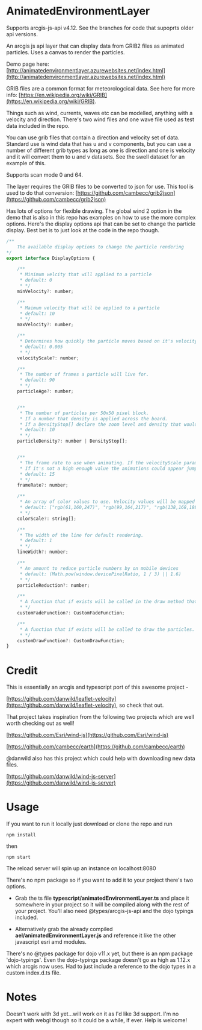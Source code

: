 # AnimatedEnvironmentLayer

Supports arcgis-js-api v4.12.
See the branches for code that supoprts older api versions.

An arcgis js api layer that can display data from GRIB2 files as animated particles.
Uses a canvas to render the particles.

Demo page here: [http://animatedenvironmentlayer.azurewebsites.net/index.html](http://animatedenvironmentlayer.azurewebsites.net/index.html)

GRIB files are a common format for meteorologcical data. See here for more info: [https://en.wikipedia.org/wiki/GRIB](https://en.wikipedia.org/wiki/GRIB). 

Things such as wind, currents, waves etc can be modelled, anything with a velocity and direction. There's two wind files and one wave file used as test data included in the repo.

You can use grib files that contain a direction and velocity set of data. Standard use is wind data that has u and v components, but you can use a number of different grib types as long as one is direction and one is velocity and it will convert them to u and v datasets. See the swell dataset for an example of this.

Supports scan mode 0 and 64.

The layer requires the GRIB files to be converted to json for use. This tool is used to do that conversion:
[https://github.com/cambecc/grib2json](https://github.com/cambecc/grib2json)

Has lots of options for flexible drawing. The global wind 2 option in the demo that is also in this repo has examples on how to use the more complex options. Here's the display options api that can be set to change the particle display.
Best bet is to just look at the code in the repo though.

```javascript
/** 
    The available display options to change the particle rendering
*/
export interface DisplayOptions {

    /**
     * Minimum velcity that will applied to a particle
     * default: 0
     * */
    minVelocity?: number;

    /**
     * Maimum velocity that will be applied to a particle
     * default: 10
     * */
    maxVelocity?: number;

    /**
     * Determines how quickly the particle moves based on it's velocity. Higher values mean faster moving.
     * default: 0.005
     * */
    velocityScale?: number;

    /**
     * The number of frames a particle will live for.
     * default: 90
     * */
    particleAge?: number;


    /**
     * The number of particles per 50x50 pixel block.
     * If a number that density is applied across the board. 
     * If a DensityStop[] declare the zoom level and density that would you like to apply in each entry. Start with higher zoom first eg: [{ zoom: 2, density: 10 }, { zoom: 5, density: 8 }, {zoom: 6, density: 7}]
     * default: 10
     * */
    particleDensity?: number | DensityStop[];


    /**
     * The frame rate to use when animating. If the velocityScale parameter is higher then this will need to be increased to keep up with the required frames to draw the particles at a quicker speed. 
     * If it's not a high enough value the animations could appear jumpy.
     * default: 15
     * */
    frameRate?: number;

    /**
     * An array of color values to use. Velocity values will be mapped to this color scale.
     * default: ["rgb(61,160,247)", "rgb(99,164,217)", "rgb(138,168,188)", "rgb(177,173,158)", "rgb(216,177,129)", "rgb(255,182,100)", "rgb(240,145,87)", "rgb(225,109,74)", "rgb(210,72,61)", "rgb(195,36,48)", "rgb(180,0,35)"];
     * */
    colorScale?: string[];

    /**
     * The width of the line for default rendering.
     * default: 1
     * */
    lineWidth?: number;

    /**
     * An amount to reduce particle numbers by on mobile devices
     * default: (Math.pow(window.devicePixelRatio, 1 / 3) || 1.6)
     * */
    particleReduction?: number;

    /** 
     * A function that if exists will be called in the draw method that allows for specific code to be run for the fading out part of the drawing. 
     * */
    customFadeFunction?: CustomFadeFunction; 

    /**
     * A function that if exists will be called to draw the particles. Allows for caller to have complete control over drawing. Will pass the context, particle object and the color style. 
     * */
    customDrawFunction?: CustomDrawFunction;
}

```

# Credit
This is essentially an arcgis and typescript port of this awesome project -

[https://github.com/danwild/leaflet-velocity](https://github.com/danwild/leaflet-velocity), so check that out.

That project takes inspiration from the following two projects which are well worth checking out as well!

[https://github.com/Esri/wind-js](https://github.com/Esri/wind-js)

[https://github.com/cambecc/earth](https://github.com/cambecc/earth)

@danwild also has this project which could help with downloading new data files.

[https://github.com/danwild/wind-js-server](https://github.com/danwild/wind-js-server)

# Usage

If you want to run it locally just download or clone the repo and run

```npm install```

then

```npm start```

The reload server will spin up an instance on localhost:8080

There's no npm package so if you want to add it to your project there's two options.

- Grab the ts file **typescript/animatedEnvironmentLayer.ts** and place it somewhere in your project so it will be compiled along with the rest of your project. You'll also need @types/arcgis-js-api and the dojo typings included.

- Alternatively grab the already compiled **ael/animatedEnvironmentLayer.js** and reference it like the other javascript esri amd modules.

There's no @types package for dojo v11.x yet, but there is an npm package 'dojo-typings'. Even the dojo-typings package doesn't go as high as 1.12.x which arcgis now uses. Had to just include a reference to the dojo types in a custom index.d.ts file.

# Notes

Doesn't work with 3d yet...will work on it as I'd like 3d support. I'm no expert with webgl though so it could be a while, if ever. Help is welcome!

